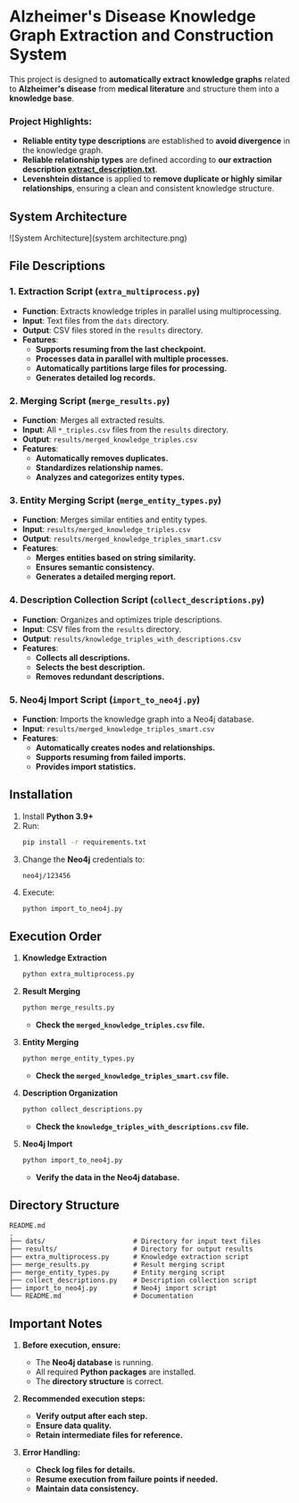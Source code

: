 # **Alzheimer's Disease Knowledge Graph Extraction and Construction System**

This project is designed to **automatically extract knowledge graphs** related to **Alzheimer's disease** from **medical literature** and structure them into a **knowledge base**. 

### **Project Highlights:**
- **Reliable entity type descriptions** are established to **avoid divergence** in the knowledge graph.
- **Reliable relationship types** are defined according to **our extraction description [extract_description.txt](extract_description.txt)**.
- **Levenshtein distance** is applied to **remove duplicate or highly similar relationships**, ensuring a clean and consistent knowledge structure.


## **System Architecture**

![System Architecture](system architecture.png)

## **File Descriptions**

### **1. Extraction Script (`extra_multiprocess.py`)**
- **Function**: Extracts knowledge triples in parallel using multiprocessing.
- **Input**: Text files from the `dats` directory.
- **Output**: CSV files stored in the `results` directory.
- **Features**:
  - **Supports resuming from the last checkpoint.**
  - **Processes data in parallel with multiple processes.**
  - **Automatically partitions large files for processing.**
  - **Generates detailed log records.**

### **2. Merging Script (`merge_results.py`)**
- **Function**: Merges all extracted results.
- **Input**: All `*_triples.csv` files from the `results` directory.
- **Output**: `results/merged_knowledge_triples.csv`
- **Features**:
  - **Automatically removes duplicates.**
  - **Standardizes relationship names.**
  - **Analyzes and categorizes entity types.**

### **3. Entity Merging Script (`merge_entity_types.py`)**
- **Function**: Merges similar entities and entity types.
- **Input**: `results/merged_knowledge_triples.csv`
- **Output**: `results/merged_knowledge_triples_smart.csv`
- **Features**:
  - **Merges entities based on string similarity.**
  - **Ensures semantic consistency.**
  - **Generates a detailed merging report.**

### **4. Description Collection Script (`collect_descriptions.py`)**
- **Function**: Organizes and optimizes triple descriptions.
- **Input**: CSV files from the `results` directory.
- **Output**: `results/knowledge_triples_with_descriptions.csv`
- **Features**:
  - **Collects all descriptions.**
  - **Selects the best description.**
  - **Removes redundant descriptions.**

### **5. Neo4j Import Script (`import_to_neo4j.py`)**
- **Function**: Imports the knowledge graph into a Neo4j database.
- **Input**: `results/merged_knowledge_triples_smart.csv`
- **Features**:
  - **Automatically creates nodes and relationships.**
  - **Supports resuming from failed imports.**
  - **Provides import statistics.**

## **Installation**

1. Install **Python 3.9+**
2. Run:
   ```bash
   pip install -r requirements.txt
   ```
3. Change the **Neo4j** credentials to:
   ```
   neo4j/123456
   ```
4. Execute:
   ```bash
   python import_to_neo4j.py
   ```

## **Execution Order**

1. **Knowledge Extraction**
   ```bash
   python extra_multiprocess.py
   ```

2. **Result Merging**
   ```bash
   python merge_results.py
   ```
   - **Check the `merged_knowledge_triples.csv` file.**

3. **Entity Merging**
   ```bash
   python merge_entity_types.py
   ```
   - **Check the `merged_knowledge_triples_smart.csv` file.**

4. **Description Organization**
   ```bash
   python collect_descriptions.py
   ```
   - **Check the `knowledge_triples_with_descriptions.csv` file.**

5. **Neo4j Import**
   ```bash
   python import_to_neo4j.py
   ```
   - **Verify the data in the Neo4j database.**

## **Directory Structure**

```plaintext
README.md
.
├── dats/                      # Directory for input text files
├── results/                   # Directory for output results
├── extra_multiprocess.py      # Knowledge extraction script
├── merge_results.py           # Result merging script
├── merge_entity_types.py      # Entity merging script
├── collect_descriptions.py    # Description collection script
├── import_to_neo4j.py         # Neo4j import script
└── README.md                  # Documentation
```

## **Important Notes**

1. **Before execution, ensure:**
   - The **Neo4j database** is running.
   - All required **Python packages** are installed.
   - The **directory structure** is correct.

2. **Recommended execution steps:**
   - **Verify output after each step.**
   - **Ensure data quality.**
   - **Retain intermediate files for reference.**

3. **Error Handling:**
   - **Check log files for details.**
   - **Resume execution from failure points if needed.**
   - **Maintain data consistency.**


